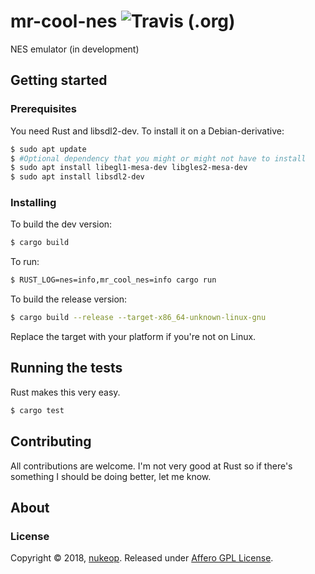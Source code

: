 # mr-cool-nes ![Travis (.org)](https://img.shields.io/travis/nukeop/mr-cool-nes.svg?style=for-the-badge)
NES emulator (in development)

## Getting started

### Prerequisites
You need Rust and libsdl2-dev. To install it on a Debian-derivative:

```bash
$ sudo apt update
$ #Optional dependency that you might or might not have to install
$ sudo apt install libegl1-mesa-dev libgles2-mesa-dev
$ sudo apt install libsdl2-dev
```

### Installing
To build the dev version:

```bash
$ cargo build
```

To run:

```bash
$ RUST_LOG=nes=info,mr_cool_nes=info cargo run
```

To build the release version:

```bash
$ cargo build --release --target-x86_64-unknown-linux-gnu
```

Replace the target with your platform if you're not on Linux.

## Running the tests

Rust makes this very easy.

```bash
$ cargo test
```

## Contributing

All contributions are welcome. I'm not very good at Rust so if there's something I should be doing better, let me know.


## About
### License
Copyright © 2018, [nukeop](https://github.com/nukeop).
Released under [Affero GPL License](LICENSE).
